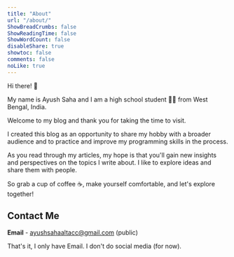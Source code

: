 ```yaml
---
title: "About"
url: "/about/"
ShowBreadCrumbs: false
ShowReadingTime: false
ShowWordCount: false
disableShare: true
showtoc: false
comments: false
noLike: true
---
```


Hi there! 👋

My name is Ayush Saha and I am a high school student 👨‍🎓 from West Bengal, India.

Welcome to my blog and thank you for taking the time to visit.

I created this blog as an opportunity to share my hobby with a broader audience and to practice and improve my programming skills in the process.

As you read through my articles, my hope is that you'll gain new insights and perspectives on the topics I write about. I like to explore ideas and share them with people.

So grab a cup of coffee ☕, make yourself comfortable, and let's explore together!

## Contact Me

**Email** - ayushsahaaltacc@gmail.com (public)

That's it, I only have Email. I don't do social media (for now).

